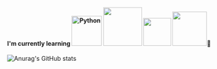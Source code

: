#### I'm currently learning <img alt="Python" src ="https://img.shields.io/badge/Python-3776AB.svg?&style=for-the-badge&logo=Python&logoColor=white" width="70"/> <img src="https://img.shields.io/badge/bootstrap-%23563D7C.svg?style=for-the-badge&logo=bootstrap&logoColor=white" width="90"/> <img src="https://img.shields.io/badge/html5-%23E34F26.svg?style=for-the-badge&logo=html5&logoColor=white" width="65"/> <img src="https://img.shields.io/badge/Django-092E20?style=for-the-badge&logo=Django&logoColor=white" width="80"/>🌱  

![Anurag's GitHub stats](https://github-readme-stats.vercel.app/api?username=petteloiv&show_icons=true&theme=buefy)
